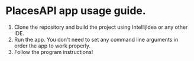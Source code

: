 # PlacesAPI app usage guide.
1. Clone the repository and build the project using IntellijIdea or any other IDE.
2. Run the app. You don't need to set any command line arguments in order the app to work properly.
3. Follow the program instructions!
